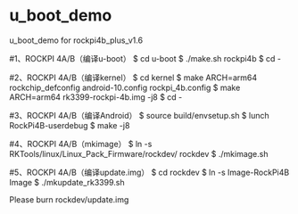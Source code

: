 # u_boot_demo
u_boot_demo for rockpi4b_plus_v1.6

#1、ROCKPI 4A/B（编译u-boot）
$ cd u-boot
$ ./make.sh rockpi4b
$ cd -

#2、ROCKPI 4A/B（编译kernel）
$ cd kernel
$ make ARCH=arm64 rockchip_defconfig android-10.config rockpi_4b.config
$ make ARCH=arm64 rk3399-rockpi-4b.img -j8
$ cd -

#3、ROCKPI 4A/B（编译Android）
$ source build/envsetup.sh
$ lunch RockPi4B-userdebug
$ make -j8

#4、ROCKPI 4A/B（mkimage）
$ ln -s RKTools/linux/Linux_Pack_Firmware/rockdev/ rockdev
$ ./mkimage.sh

#5、ROCKPI 4A/B（编译update.img）
$ cd rockdev
$ ln -s Image-RockPi4B Image
$ ./mkupdate_rk3399.sh

Please burn rockdev/update.img
